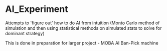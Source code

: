 # AI_Experiment

Attempts to 'figure out' how to do AI from intuition (Monto Carlo method of simulation and then using statistical methods on simulated stats to solve for dominant strategy)

This is done in preparation for larger project - MOBA AI Ban-Pick machine
